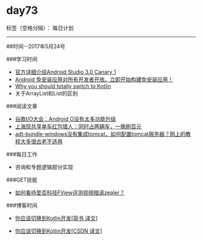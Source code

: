 # day73

标签（空格分隔）： 每日计划

---
##时间--2017年5月24号

###学习时间<br>
* [官方详细介绍Android Studio 3.0 Canary 1][1]
* [Android 免安装应用对所有开发者开放。立即开始构建免安装应用！][2]
* [Why you should totally switch to Kotlin][3]
* 关于ArrayList和List的区别 


###阅读文章<br>
* [谷歌I/O大会：Android O没有太多功能升级][4]
* [上海现共享单车红包猎人：同时占两辆车，一晚刷百元][5]
* [adt-bundle-windows没有集成tomcat，如何配置tomcat服务器？网上的教程大多很古老不适用][6]

###每日工作<br>
* 咨询和专题逻辑部分实现

###GET技能
* [如何看待爱否科技FView评测视频暗讽zealer？][7]

###博客时间
* [你应该切换到Kotlin开发\[简书 译文\]][8]
* [你应该切换到Kotlin开发\[CSDN 译文\]][9]
  


  [1]: https://mp.weixin.qq.com/s?__biz=MzAwODY4OTk2Mg==&mid=2652043670&idx=1&sn=dc74e0e16e342a624d0ea2a0c1fe46ad&chksm=808d59d3b7fad0c5d2f1a429c10cf45bf9ac898574689c3532cc9ef7fba09cb4808cce4aefea&mpshare=1&scene=1&srcid=0524OCkX0bFlIrhxKO4Q77J8&key=93851f1e7db8dd1b391d1542e3eb69fffef8cbb41bad7dee7035df1b6078cd840d662f017ba6cdc3a1883116ea989a76054ea47f9f70d1a37287ebf557a78f8b78dcc344363872d8ab2d2dd07381d3bf&ascene=0&uin=ODgyMjAxODAx&devicetype=iMac%20MacBookPro12,1%20OSX%20OSX%2010.12.4%20build%2816E195%29&version=12020110&nettype=WIFI&fontScale=100&pass_ticket=Y6R7z9iRXIJPpcIRcgDPsjrFWVpvJScFVcIU0Zk1%2b68ZLLeLA1mTn2PkMoikqk8y
  [2]: http://developers.googleblog.cn/2017/05/android.html
  [3]: https://medium.com/@magnus.chatt/why-you-should-totally-switch-to-kotlin-c7bbde9e10d5
  [4]: http://www.cnbeta.com/articles/soft/613539.htm
  [5]: http://www.cnbeta.com/articles/tech/613827.htm
  [6]: https://www.zhihu.com/question/22893032
  [7]: https://www.zhihu.com/question/50663480
  [8]: http://www.jianshu.com/p/ec841df96f1e
  [9]: http://blog.csdn.net/wuyinlei/article/details/72717119
